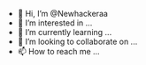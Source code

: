 - 👋 Hi, I’m @Newhackeraa
- 👀 I’m interested in ...
- 🌱 I’m currently learning ...
- 💞️ I’m looking to collaborate on ...
- 📫 How to reach me ...

<!---
Newhackeraa/Newhackeraa is a ✨ special ✨ repository because its `README.md` (this file) appears on your GitHub profile.
You can click the Preview link to take a look at your changes.
---i want tohack full Google company 
With out any doubt it's a task for mee
